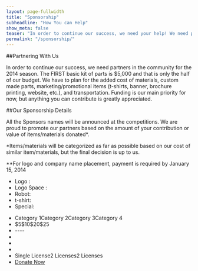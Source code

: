 ```yaml
---
layout: page-fullwidth
title: "Sponsorship"
subheadline: "How You can Help"
show_meta: false
teaser: "In order to continue our success, we need your help! We need partners in our community to help us to succeed for the upcoming season. If you could help us out, read below learn the different ways you can help."
permalink: "/sponsorship/"
---
```

##Partnering With Us

In order to continue our success, we need partners in the community for the 2014 season. The FIRST basic kit of parts is $5,000 and that is only the half of our budget. We have to plan for the added cost of materials, custom made parts, marketing/promotional items (t-shirts, banner, brochure printing, website, etc.), and transportation. Funding is our main priority for now, but anything you can contribute is greatly appreciated.

##Our Sponsorship Details

All the Sponsors names will be announced at the competitions. We are proud to promote our partners based on the amount of your contribution or value of items/materials donated*.

*Items/materials will be categorized as far as possible based on our cost of similar item/materials, but the final decision is up to us.

**For logo and company name placement, payment is required by January 15, 2014

<div class="price-chart">
    <div class="attr-col">
        <ul>
            <li>Logo :</li>
            <li>Logo Space :</li>
            <li>Robot:</li>
            <li>t-shirt:</li>
			<li>Special:</li>
        </ul>
    </div>
    <div class="pt-table">
        <div class="pt-body">
            <ul class="pt-rows">
                <li class="title"><span>Category 1</span><span>Category 2</span><span>Category 3</span><span>Category 4</span></li>
                <li class="fees"><span>$5</span><span>$10</span><span>$20</span><span>$25</span></li>
                <li><span>-</span><span>-</span><span>-</span><span>-</span></li>
                <li><span class="pt-yes"></span><span class="pt-yes"></span><span class="pt-yes"></span><span class="pt-yes"></span></li>
                <li><span class="pt-no"></span><span class="pt-yes"></span><span class="pt-yes"></span><span class="pt-yes"></span></li>
                <li><span class="pt-no"></span><span class="pt-no"></span><span class="pt-no"></span><span class="pt-yes"></span></li>
                <li><span class="pt-no"></span><span>Single License</span><span>2 Licenses</span><span>2 Licenses</span></li>
                <li class="fin"><span class="pt-3x"><a href="/donations" class="big-button">Donate Now</a></span></li>
            </ul>
        </div>
    </div>
</div>